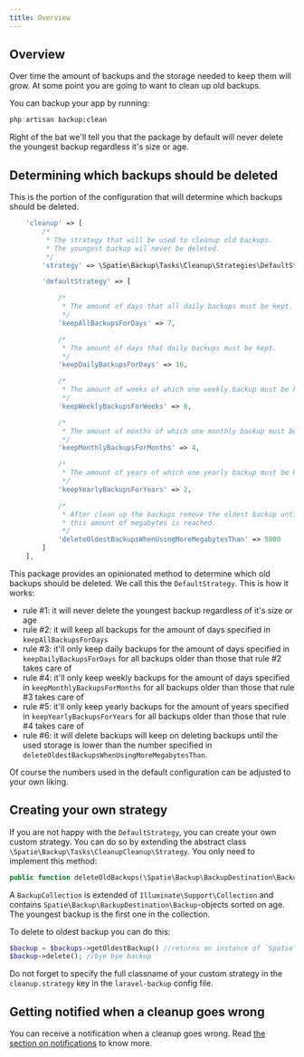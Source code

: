 ```yaml
---
title: Overview
---
```


## Overview

Over time the amount of backups and the storage needed to keep them will grow. At some point you are going
to want to clean up old backups.

You can backup your app by running:

```bash
php artisan backup:clean
```

Right of the bat we'll tell you that the package by default will never delete the youngest backup regardless it's
size or age.

## Determining which backups should be deleted

This is the portion of the configuration that will determine which backups should be deleted.

```php
    'cleanup' => [
        /*
         * The strategy that will be used to cleanup old backups.
         * The youngest backup wil never be deleted.
         */
        'strategy' => \Spatie\Backup\Tasks\Cleanup\Strategies\DefaultStrategy::class,

        'defaultStrategy' => [

            /*
             * The amount of days that all daily backups must be kept.
             */
            'keepAllBackupsForDays' => 7,

            /*
             * The amount of days that daily backups must be kept.
             */
            'keepDailyBackupsForDays' => 16,

            /*
             * The amount of weeks of which one weekly backup must be kept.
             */
            'keepWeeklyBackupsForWeeks' => 8,

            /*
             * The amount of months of which one monthly backup must be kept.
             */
            'keepMonthlyBackupsForMonths' => 4,

            /*
             * The amount of years of which one yearly backup must be kept
             */
            'keepYearlyBackupsForYears' => 2,

            /*
             * After clean up the backups remove the oldest backup until
             * this amount of megabytes is reached.
             */
            'deleteOldestBackupsWhenUsingMoreMegabytesThan' => 5000
        ]
    ],
```

This package provides an opinionated method to determine which old backups should be deleted. We call
this the `DefaultStrategy`. This is how it works:

- rule #1: it will never delete the youngest backup regardless of it's size or age
- rule #2: it will keep all backups for the amount of days specified in `keepAllBackupsForDays`
- rule #3: it'll only keep daily backups for the amount of days specified in `keepDailyBackupsForDays` for all backups
older than those that rule #2 takes care of
- rule #4: it'll only keep weekly backups for the amount of days specified in `keepMonthlyBackupsForMonths` for
all backups older than those that rule #3 takes care of
- rule #5: it'll only keep yearly backups for the amount of years specified in `keepYearlyBackupsForYears` for
all backups older than those that rule #4 takes care of
- rule #6: it will delete backups will keep on deleting backups until the used storage is lower than the number
specified in `deleteOldestBackupsWhenUsingMoreMegabytesThan`.

Of course the numbers used in the default configuration can be adjusted to your own liking.

## Creating your own strategy

If you are not happy with the `DefaultStrategy`, you can create your own custom strategy. You can do
so by extending the abstract class `\Spatie\Backup\Tasks\CleanupCleanup\Strategy`. You only need to 
implement this method:

```php 
public function deleteOldBackups(\Spatie\Backup\BackupDestination\BackupCollection $backupCollection)
```

A `BackupCollection` is extended of `Illuminate\Support\Collection` and
contains `Spatie\Backup\BackupDestination\Backup`-objects sorted on age. The youngest backup is the first one in the collection.

To delete to oldest backup you can do this:
```php
$backup = $backups->getOldestBackup() //returns an instance of `Spatie\Backup\BackupDestination\Backup`
$backup->delete(); //bye bye backup
```

Do not forget to specify the full classname of your custom strategy in the `cleanup.strategy` key in the 
`laravel-backup` config file.

## Getting notified when a cleanup goes wrong

You can receive a notification when a cleanup goes wrong. Read 
[the section on notifications]('/laravel-backup/v3/sending-notifications/overview) to know more.
